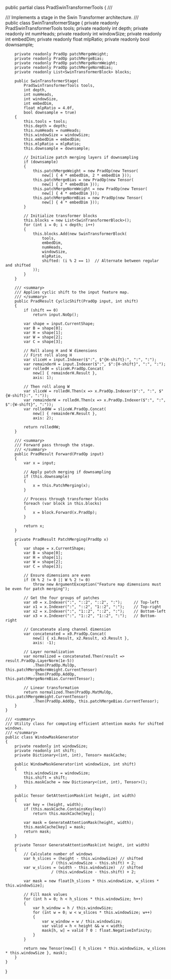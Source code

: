 ﻿public partial class PradSwinTransformerTools
{
    /// <summary>
    /// Implements a stage in the Swin Transformer architecture.
    /// </summary>
    public class SwinTransformerStage
    {
        private readonly PradSwinTransformerTools tools;
        private readonly int depth;
        private readonly int numHeads;
        private readonly int windowSize;
        private readonly int embedDim;
        private readonly float mlpRatio;
        private readonly bool downsample;
        
        private readonly PradOp patchMergeWeight;
        private readonly PradOp patchMergeBias;
        private readonly PradOp patchMergeNormWeight;
        private readonly PradOp patchMergeNormBias;
        private readonly List<SwinTransformerBlock> blocks;

        public SwinTransformerStage(
            PradSwinTransformerTools tools,
            int depth,
            int numHeads,
            int windowSize,
            int embedDim,
            float mlpRatio = 4.0f,
            bool downsample = true)
        {
            this.tools = tools;
            this.depth = depth;
            this.numHeads = numHeads;
            this.windowSize = windowSize;
            this.embedDim = embedDim;
            this.mlpRatio = mlpRatio;
            this.downsample = downsample;

            // Initialize patch merging layers if downsampling
            if (downsample)
            {
                this.patchMergeWeight = new PradOp(new Tensor(
                    new[] { 4 * embedDim, 2 * embedDim }));
                this.patchMergeBias = new PradOp(new Tensor(
                    new[] { 2 * embedDim }));
                this.patchMergeNormWeight = new PradOp(new Tensor(
                    new[] { 4 * embedDim }));
                this.patchMergeNormBias = new PradOp(new Tensor(
                    new[] { 4 * embedDim }));
            }

            // Initialize transformer blocks
            this.blocks = new List<SwinTransformerBlock>();
            for (int i = 0; i < depth; i++)
            {
                this.blocks.Add(new SwinTransformerBlock(
                    tools,
                    embedDim,
                    numHeads,
                    windowSize,
                    mlpRatio,
                    shifted: (i % 2 == 1)  // Alternate between regular and shifted
                ));
            }
        }

        /// <summary>
        /// Applies cyclic shift to the input feature map.
        /// </summary>
        public PradResult CyclicShift(PradOp input, int shift)
        {
            if (shift == 0)
                return input.NoOp();

            var shape = input.CurrentShape;
            var B = shape[0];
            var H = shape[1];
            var W = shape[2];
            var C = shape[3];

            // Roll along H and W dimensions
            // First roll along H
            var sliceH = input.Indexer($":", $"{H-shift}:", ":", ":");
            var remainderH = input.Indexer($":", $":{H-shift}", ":", ":");
            var rolledH = sliceH.PradOp.Concat(
                new[] { remainderH.Result },
                axis: 1);

            // Then roll along W
            var sliceW = rolledH.Then(x => x.PradOp.Indexer($":", ":", $"{W-shift}:", ":"));
            var remainderW = rolledH.Then(x => x.PradOp.Indexer($":", ":", $":{W-shift}", ":"));
            var rolledHW = sliceW.PradOp.Concat(
                new[] { remainderW.Result },
                axis: 2);

            return rolledHW;
        }

        /// <summary>
        /// Forward pass through the stage.
        /// </summary>
        public PradResult Forward(PradOp input)
        {
            var x = input;

            // Apply patch merging if downsampling
            if (this.downsample)
            {
                x = this.PatchMerging(x);
            }

            // Process through transformer blocks
            foreach (var block in this.blocks)
            {
                x = block.Forward(x.PradOp);
            }

            return x;
        }

        private PradResult PatchMerging(PradOp x)
        {
            var shape = x.CurrentShape;
            var B = shape[0];
            var H = shape[1];
            var W = shape[2];
            var C = shape[3];

            // Ensure dimensions are even
            if (H % 2 != 0 || W % 2 != 0)
                throw new ArgumentException("Feature map dimensions must be even for patch merging");

            // Get the four groups of patches
            var x0 = x.Indexer(":", "::2", "::2", ":");     // Top-left
            var x1 = x.Indexer(":", "::2", "1::2", ":");    // Top-right
            var x2 = x.Indexer(":", "1::2", "::2", ":");    // Bottom-left
            var x3 = x.Indexer(":", "1::2", "1::2", ":");   // Bottom-right

            // Concatenate along channel dimension
            var concatenated = x0.PradOp.Concat(
                new[] { x1.Result, x2.Result, x3.Result },
                axis: -1);

            // Layer normalization
            var normalized = concatenated.Then(result => result.PradOp.LayerNorm(1e-5))
                .Then(PradOp.MulOp, this.patchMergeNormWeight.CurrentTensor)
                .Then(PradOp.AddOp, this.patchMergeNormBias.CurrentTensor);

            // Linear transformation
            return normalized.Then(PradOp.MatMulOp, this.patchMergeWeight.CurrentTensor)
                .Then(PradOp.AddOp, this.patchMergeBias.CurrentTensor);
        }
    }

    /// <summary>
    /// Utility class for computing efficient attention masks for shifted windows.
    /// </summary>
    public class WindowMaskGenerator
    {
        private readonly int windowSize;
        private readonly int shift;
        private Dictionary<(int, int), Tensor> maskCache;

        public WindowMaskGenerator(int windowSize, int shift)
        {
            this.windowSize = windowSize;
            this.shift = shift;
            this.maskCache = new Dictionary<(int, int), Tensor>();
        }

        public Tensor GetAttentionMask(int height, int width)
        {
            var key = (height, width);
            if (this.maskCache.ContainsKey(key))
                return this.maskCache[key];

            var mask = GenerateAttentionMask(height, width);
            this.maskCache[key] = mask;
            return mask;
        }

        private Tensor GenerateAttentionMask(int height, int width)
        {
            // Calculate number of windows
            var h_slices = (height - this.windowSize) // shifted
                        / (this.windowSize - this.shift) + 2;
            var w_slices = (width - this.windowSize)  // shifted
                        / (this.windowSize - this.shift) + 2;

            var mask = new float[h_slices * this.windowSize, w_slices * this.windowSize];

            // Fill mask values
            for (int h = 0; h < h_slices * this.windowSize; h++)
            {
                var h_window = h / this.windowSize;
                for (int w = 0; w < w_slices * this.windowSize; w++)
                {
                    var w_window = w / this.windowSize;
                    var valid = h < height && w < width;
                    mask[h, w] = valid ? 0 : float.NegativeInfinity;
                }
            }

            return new Tensor(new[] { h_slices * this.windowSize, w_slices * this.windowSize }, mask);
        }
    }
}